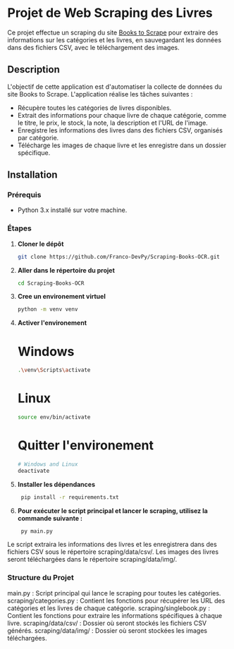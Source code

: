 # Projet de Web Scraping des Livres

Ce projet effectue un scraping du site [Books to Scrape](https://books.toscrape.com/) pour extraire des informations sur les catégories et les livres, en sauvegardant les données dans des fichiers CSV, avec le téléchargement des images.

## Description

L'objectif de cette application est d'automatiser la collecte de données du site Books to Scrape. L'application réalise les tâches suivantes :

- Récupère toutes les catégories de livres disponibles.
- Extrait des informations pour chaque livre de chaque catégorie, comme le titre, le prix, le stock, la note, la description et l'URL de l'image.
- Enregistre les informations des livres dans des fichiers CSV, organisés par catégorie.
- Télécharge les images de chaque livre et les enregistre dans un dossier spécifique.

## Installation

### Prérequis

- Python 3.x installé sur votre machine.

### Étapes

1. **Cloner le dépôt**

   ```bash
   git clone https://github.com/Franco-DevPy/Scraping-Books-OCR.git
   ```

2. **Aller dans le répertoire du projet**

   ```bash
   cd Scraping-Books-OCR
   ```

3. **Cree un environement virtuel**
   ```bash
   python -m venv venv
   ```

4. **Activer l'environement**
   # Windows
   ```bash
   .\venv\Scripts\activate
   ```
   # Linux
   ```bash
   source env/bin/activate
   ```
   # Quitter l'environement

   ```bash
   # Windows and Linux
   deactivate
   ```
   
   
5. **Installer les dépendances**
   ```bash
    pip install -r requirements.txt
   ```


6. **Pour exécuter le script principal et lancer le scraping, utilisez la commande suivante :**
   ```bash
    py main.py
   ```




Le script extraira les informations des livres et les enregistrera dans des fichiers CSV sous le répertoire scraping/data/csv/. Les images des livres seront téléchargées dans le répertoire scraping/data/img/.



### Structure du Projet

main.py : Script principal qui lance le scraping pour toutes les catégories.
scraping/categories.py : Contient les fonctions pour récupérer les URL des catégories et les livres de chaque catégorie.
scraping/singlebook.py : Contient les fonctions pour extraire les informations spécifiques à chaque livre.
scraping/data/csv/ : Dossier où seront stockés les fichiers CSV générés.
scraping/data/img/ : Dossier où seront stockées les images téléchargées.


